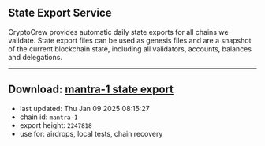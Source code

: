 ## State Export Service
CryptoCrew provides automatic daily state exports for all chains we validate. State export files can be used as genesis files and are a snapshot of the current blockchain state, including all validators, accounts, balances and delegations.

---
**Download: [mantra-1 state export](https://dl-eu2.ccvalidators.com/SERVICE/mantrachain/mantra-1_export_2247818.json)**
---

- last updated: Thu Jan 09 2025 08:15:27
- chain id: `mantra-1`
- export height: `2247818`
- use for: airdrops, local tests, chain recovery
